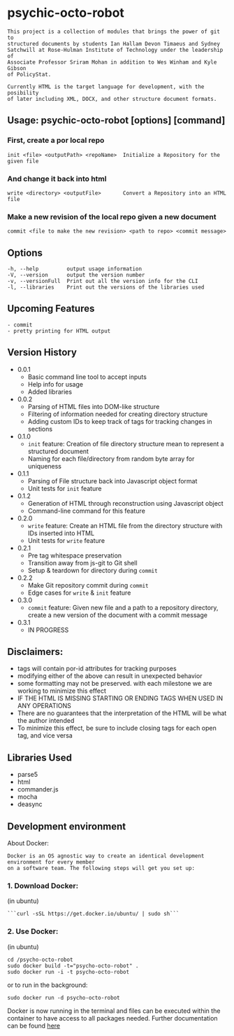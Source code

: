 psychic-octo-robot
==================

	This project is a collection of modules that brings the power of git to 
	structured documents by students Ian Hallam Devon Timaeus and Sydney 
	Satchwill at Rose-Hulman Institute of Technology under the leadership of
	Associate Professor Sriram Mohan in addition to Wes Winham and Kyle Gibson
	of PolicyStat.
	 
	Currently HTML is the target language for development, with the posibility
	of later including XML, DOCX, and other structure document formats.

## Usage: psychic-octo-robot [options] [command]

### First, create a por local repo

    init <file> <outputPath> <repoName>  Initialize a Repository for the given file

### And change it back into html

    write <directory> <outputFile>       Convert a Repository into an HTML file
    
### Make a new revision of the local repo given a new document
    commit <file to make the new revision> <path to repo> <commit message>

## Options

	-h, --help         output usage information
    -V, --version      output the version number
    -v, --versionFull  Print out all the version info for the CLI
    -l, --libraries    Print out the versions of the libraries used

## Upcoming Features

	- commit
	- pretty printing for HTML output
	
## Version History
* 0.0.1
    * Basic command line tool to accept inputs
    * Help info for usage
    * Added libraries
* 0.0.2
    * Parsing of HTML files into DOM-like structure
    * Filtering of information needed for creating directory structure
    * Adding custom IDs to keep track of tags for tracking changes in sections
* 0.1.0
    * `init` feature: Creation of file directory structure mean to represent a structured document
    * Naming for each file/directory from random byte array for uniqueness
* 0.1.1
    * Parsing of File structure back into Javascript object format
    * Unit tests for `init` feature
* 0.1.2
    * Generation of HTML through reconstruction using Javascript object
    * Command-line command for this feature
* 0.2.0
    * `write` feature: Create an HTML file from the directory structure with IDs inserted into HTML
    * Unit tests for `write` feature
* 0.2.1
    * Pre tag whitespace preservation
    * Transition away from js-git to Git shell
    * Setup & teardown for directory during `commit`
* 0.2.2
    * Make Git repository commit during `commit`
    * Edge cases for `write` & `init` feature
* 0.3.0
    * `commit` feature: Given new file and a path to a repository directory, 
    create a new version of the document with a commit message
* 0.3.1
    * IN PROGRESS
    

## Disclaimers:
- tags will contain por-id attributes for tracking purposes
- modifying either of the above can result in unexpected behavior
- some formatting may not be preserved. with each milestone we are working to minimize this effect
- IF THE HTML IS MISSING STARTING OR ENDING TAGS WHEN USED IN ANY OPERATIONS
- There are no guarantees that the interpretation of the HTML will be what the author intended
- To minimize this effect, be sure to include closing tags for each open tag, and vice versa

## Libraries Used
* parse5
* html
* commander.js
* mocha
* deasync

## Development environment
About Docker:

	Docker is an OS agnostic way to create an identical development environment for every member 
	on a software team. The following steps will get you set up:

### 1. Download Docker:

(in ubuntu)

    ```curl -sSL https://get.docker.io/ubuntu/ | sudo sh```

### 2. Use Docker:

(in ubuntu)

```
cd /psycho-octo-robot
sudo docker build -t="psycho-octo-robot" .
sudo docker run -i -t psycho-octo-robot
```

or to run in the background:

```sudo docker run -d psycho-octo-robot```

Docker is now running in the terminal and files can be executed within the container to have 
access to all packages needed. Further documentation can be found [here](https://docs.docker.com/userguide/)
